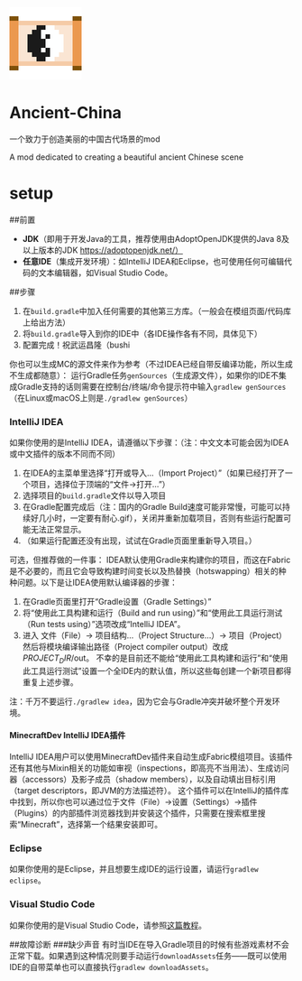 ![Logo](./Logo.png)
# Ancient-China
一个致力于创造美丽的中国古代场景的mod

A mod dedicated to creating a beautiful ancient Chinese scene


# setup
##前置
* **JDK**（即用于开发Java的工具，推荐使用由AdoptOpenJDK提供的Java 8及以上版本的JDK https://adoptopenjdk.net/）
* **任意IDE**（集成开发环境）：如IntelliJ IDEA和Eclipse，也可使用任何可编辑代码的文本编辑器，如Visual Studio Code。

##步骤
1. 在`build.gradle`中加入任何需要的其他第三方库。（一般会在模组页面/代码库上给出方法）
2. 将`build.gradle`导入到你的IDE中（各IDE操作各有不同，具体见下）
3. 配置完成！祝武运昌隆（bushi

你也可以生成MC的源文件来作为参考（不过IDEA已经自带反编译功能，所以生成不生成都随意）： 运行Gradle任务`genSources`（生成源文件），如果你的IDE不集成Gradle支持的话则需要在控制台/终端/命令提示符中输入`gradlew genSources`（在Linux或macOS上则是`./gradlew genSources`）

### IntelliJ IDEA
如果你使用的是IntelliJ IDEA，请遵循以下步骤：（注：中文文本可能会因为IDEA或中文插件的版本不同而不同）

1. 在IDEA的主菜单里选择“打开或导入…（Import Project）”（如果已经打开了一个项目，选择位于顶端的“文件→打开…”）
2. 选择项目的`build.gradle`文件以导入项目
3. 在Gradle配置完成后（注：国内的Gradle Build速度可能非常慢，可能可以持续好几小时，一定要有耐心.gif），关闭并重新加载项目，否则有些运行配置可能无法正常显示。
4. （如果运行配置还没有出现，试试在Gradle页面里重新导入项目。）

可选，但推荐做的一件事： IDEA默认使用Gradle来构建你的项目，而这在Fabric是不必要的，而且它会导致构建时间变长以及热替换（hotswapping）相关的种种问题。以下是让IDEA使用默认编译器的步骤：

1. 在Gradle页面里打开“Gradle设置（Gradle Settings）”
2. 将“使用此工具构建和运行（Build and run using）”和“使用此工具运行测试（Run tests using）”选项改成“IntelliJ IDEA”。
3. 进入 文件（File）→ 项目结构…（Project Structure…）→ 项目（Project）然后将模块编译输出路径（Project compiler output）改成$PROJECT_DIR$/out。
不幸的是目前还不能给“使用此工具构建和运行”和“使用此工具运行测试”设置一个全IDE内的默认值，所以这些每创建一个新项目都得重复上述步骤。

注：千万不要运行`./gradlew idea`，因为它会与Gradle冲突并破坏整个开发环境。
#### MinecraftDev IntelliJ IDEA插件
IntelliJ IDEA用户可以使用MinecraftDev插件来自动生成Fabric模组项目。该插件还有其他与Mixin相关的功能如审视（inspections，即高亮不当用法）、生成访问器（accessors）及影子成员（shadow members），以及自动填出目标引用（target descriptors，即JVM的方法描述符）。 这个插件可以在IntelliJ的插件库中找到，所以你也可以通过位于文件（File）→设置（Settings）→插件（Plugins）的内部插件浏览器找到并安装这个插件，只需要在搜索框里搜索“Minecraft”，选择第一个结果安装即可。

### Eclipse
如果你使用的是Eclipse，并且想要生成IDE的运行设置，请运行`gradlew eclipse`。

### Visual Studio Code
如果你使用的是Visual Studio Code，请参照[这篇教程](https://fabricmc.net/wiki/zh_cn:tutorial:vscode_setup "zh_cn:tutorial:vscode_setup")。

##故障诊断
###缺少声音
有时当IDE在导入Gradle项目的时候有些游戏素材不会正常下载。如果遇到这种情况则要手动运行`downloadAssets`任务——既可以使用IDE的自带菜单也可以直接执行`gradlew downloadAssets`。